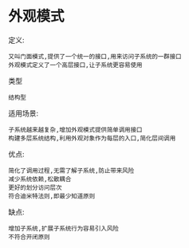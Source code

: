 # 外观模式
定义:

    又叫门面模式,提供了一个统一的接口,用来访问子系统的一群接口
    外观模式定义了一个高层接口,让子系统更容易使用

类型

    结构型

适用场景:

    子系统越来越复杂,增加外观模式提供简单调用接口
    构建多层系统结构,利用外观对象作为每层的入口,简化层间调用

优点:

    简化了调用过程,无需了解子系统,防止带来风险
    减少系统依赖,松散耦合
    更好的划分访问层次
    符合迪米特法则,即最少知道原则

缺点:

    增加子系统,扩展子系统行为容易引入风险
    不符合开闭原则
